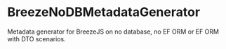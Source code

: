 BreezeNoDBMetadataGenerator
===========================

Metadata generator for BreezeJS on no database, no EF ORM or EF ORM with DTO scenarios.
